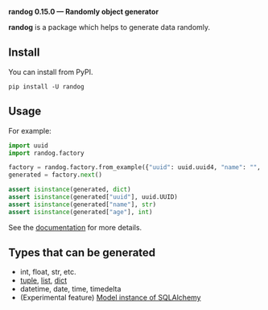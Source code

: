 **randog 0.15.0 — Randomly object generator**

**randog** is a package which helps to generate data randomly.

## Install

You can install from PyPI.

```shell
pip install -U randog
```

## Usage
For example:

```python
import uuid
import randog.factory

factory = randog.factory.from_example({"uuid": uuid.uuid4, "name": "", "age": 20})
generated = factory.next()

assert isinstance(generated, dict)
assert isinstance(generated["uuid"], uuid.UUID)
assert isinstance(generated["name"], str)
assert isinstance(generated["age"], int)
```

See the [documentation](https://unaguna.github.io/random-obj-generator/en/) for more details.


## Types that can be generated

- int, float, str, etc.
- [tuple](https://unaguna.github.io/random-obj-generator/en/doc.list_factory.html), [list](https://unaguna.github.io/random-obj-generator/en/doc.list_factory.html), [dict](https://unaguna.github.io/random-obj-generator/en/doc.dict_factory.html)
- datetime, date, time, timedelta
- (Experimental feature) [Model instance of SQLAlchemy](https://unaguna.github.io/random-obj-generator/en/doc.sqlalchemy.html)
